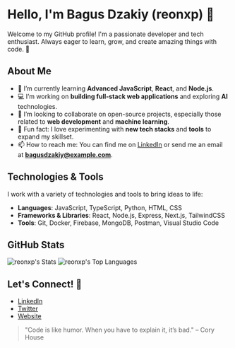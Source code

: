 # Hello, I'm Bagus Dzakiy (reonxp) 👋

Welcome to my GitHub profile! I'm a passionate developer and tech enthusiast. Always eager to learn, grow, and create amazing things with code. 🚀

## About Me
- 🌱 I’m currently learning **Advanced JavaScript**, **React**, and **Node.js**.
- 💻 I’m working on **building full-stack web applications** and exploring **AI** technologies.
- 👯 I’m looking to collaborate on open-source projects, especially those related to **web development** and **machine learning**.
- 🧐 Fun fact: I love experimenting with **new tech stacks** and **tools** to expand my skillset.
- 📫 How to reach me: You can find me on [LinkedIn](https://www.linkedin.com/in/bagusdzakiy) or send me an email at **bagusdzakiy@example.com**.

## Technologies & Tools
I work with a variety of technologies and tools to bring ideas to life:

- **Languages**: JavaScript, TypeScript, Python, HTML, CSS
- **Frameworks & Libraries**: React, Node.js, Express, Next.js, TailwindCSS
- **Tools**: Git, Docker, Firebase, MongoDB, Postman, Visual Studio Code

## GitHub Stats

![reonxp's Stats](https://github-readme-stats.vercel.app/api?username=reonxp&theme=vue-dark&show_icons=true&hide_border=true&count_private=true)
![reonxp's Top Languages](https://github-readme-stats.vercel.app/api/top-langs/?username=reonxp&theme=vue-dark&show_icons=true&hide_border=true&layout=compact)

## Let's Connect! 🔗
- [LinkedIn](https://www.linkedin.com/in/bagusdzakiy)
- [Twitter](https://twitter.com/reonxp)
- [Website](https://bagusdzakiy.dev)

> "Code is like humor. When you have to explain it, it’s bad." – Cory House
